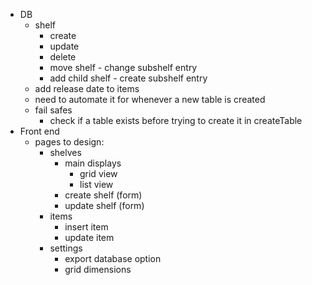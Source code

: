 - DB
    - shelf
        - create
        - update
        - delete
        - move shelf - change subshelf entry
        - add child shelf - create subshelf entry
    - add release date to items
    - need to automate it for whenever a new table is created
    - fail safes
        - check if a table exists before trying to create it in createTable
- Front end
    - pages to design:
        - shelves
            - main displays
                - grid view
                - list view
            - create shelf (form)
            - update shelf (form)
        - items
            - insert item
            - update item
        - settings
            - export database option
            - grid dimensions
